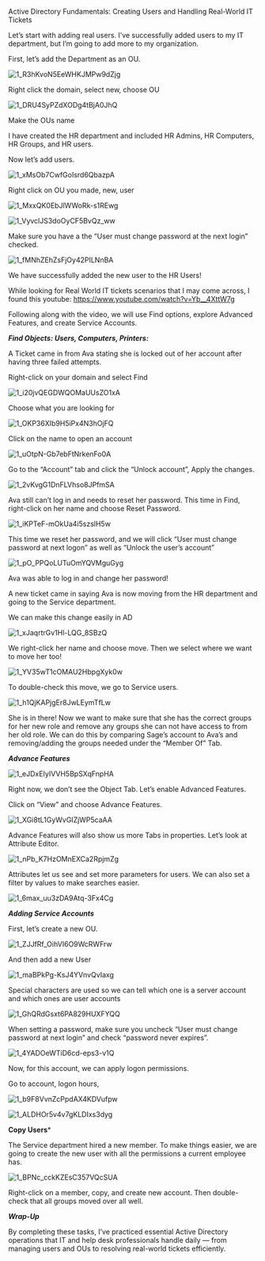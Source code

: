 Active Directory Fundamentals: Creating Users and Handling Real-World IT Tickets

Let’s start with adding real users. I’ve successfully added users to my IT department, but I’m going to add more to my organization.

First, let’s add the Department as an OU.


![1_R3hKvoN5EeWHKJMPw9dZjg](https://github.com/user-attachments/assets/d6d6b911-93c1-4c89-9cd0-9470c051067e)


Right click the domain, select new, choose OU


![1_DRU4SyPZdXODg4tBjA0JhQ](https://github.com/user-attachments/assets/ff7fe433-52b3-4e6a-ab24-921d8f912407)


Make the OUs name

I have created the HR department and included HR Admins, HR Computers, HR Groups, and HR users.

Now let’s add users.


![1_xMsOb7CwfGoIsrd6QbazpA](https://github.com/user-attachments/assets/0d0e9110-541a-443d-9581-8521f57bf570)


Right click on OU you made, new, user


![1_MxxQK0EbJlWWoRk-s1REwg](https://github.com/user-attachments/assets/352e3a8f-994e-4db6-9e32-7af500762d6e)


![1_VyvclJS3doOyCF5BvQz_ww](https://github.com/user-attachments/assets/4584c591-f7d6-4aa8-a622-2c7f6a33fbcd)


Make sure you have a the “User must change password at the next login” checked.


![1_fMNhZEhZsFjOy42PILNnBA](https://github.com/user-attachments/assets/7a99e826-cd8d-48c2-9ec3-a4726edb07d7)


We have successfully added the new user to the HR Users!

While looking for Real World IT tickets scenarios that I may come across, I found this youtube: https://www.youtube.com/watch?v=Yb__4XttW7g

Following along with the video, we will use Find options, explore Advanced Features, and create Service Accounts.

***Find Objects: Users, Computers, Printers:***

A Ticket came in from Ava stating she is locked out of her account after having three failed attempts.

Right-click on your domain and select Find


![1_i20jvQEGDWQOMaUUsZO1xA](https://github.com/user-attachments/assets/4daa810b-b762-4aee-a3ec-20be2c5f4236)


Choose what you are looking for

![1_OKP36XIb9H5iPx4N3hOjFQ](https://github.com/user-attachments/assets/93e9f88a-c9e8-4a81-86c9-f892d9f46e40)


Click on the name to open an account


![1_uOtpN-Gb7ebFtNrkenFo0A](https://github.com/user-attachments/assets/ad85bd57-c2d5-43fa-99fc-e062567343f1)


Go to the “Account” tab and click the “Unlock account”, Apply the changes.


![1_2vKvgG1DnFLVhso8JPfmSA](https://github.com/user-attachments/assets/172fed0c-cdcb-4f81-83e0-b7658481147b)


Ava still can’t log in and needs to reset her password. This time in Find, right-click on her name and choose Reset Password.


![1_iKPTeF-mOkUa4i5szslH5w](https://github.com/user-attachments/assets/509605de-a696-4866-b222-dcd6080eed66)


This time we reset her password, and we will click “User must change password at next logon” as well as “Unlock the user’s account”


![1_pO_PPQoLUTuOmYQVMguGyg](https://github.com/user-attachments/assets/5c919de4-c935-40fa-a623-09e525f1c7d7)


Ava was able to log in and change her password!


A new ticket came in saying Ava is now moving from the HR department and going to the Service department.


We can make this change easily in AD


![1_xJaqrtrGv1Hl-LQG_8SBzQ](https://github.com/user-attachments/assets/a22ac783-5159-4343-ac83-e8ecd6709ea6)


We right-click her name and choose move. Then we select where we want to move her too!


![1_YV35wT1cOMAU2HbpgXyk0w](https://github.com/user-attachments/assets/6f627387-8059-4840-ad70-448c142b3ec1)


To double-check this move, we go to Service users.


![1_h1QjKAPjgEr8JwLEymTfLw](https://github.com/user-attachments/assets/e8aadbb8-3fa9-48c2-b4b2-ecbea0931f23)


She is in there! Now we want to make sure that she has the correct groups for her new role and remove any groups she can not have access to from her old role. We can do this by comparing Sage’s account to Ava’s and removing/adding the groups needed under the “Member Of” Tab.


***Advance Features***


![1_eJDxEIyIVVH5BpSXqFnpHA](https://github.com/user-attachments/assets/12bea801-acbb-4731-95a7-46ac4b9f1aa2)


Right now, we don’t see the Object Tab. Let’s enable Advanced Features.


Click on “View” and choose Advance Features.


![1_XGi8tL1GyWvGIZjWP5caAA](https://github.com/user-attachments/assets/d37a2367-26f0-484b-8ff1-1ebad7daed85)


Advance Features will also show us more Tabs in properties. Let’s look at Attribute Editor.


![1_nPb_K7HzOMnEXCa2RpjmZg](https://github.com/user-attachments/assets/70f4f0a3-b18e-475e-9b42-13685847f0e6)


Attributes let us see and set more parameters for users. We can also set a filter by values to make searches easier.


![1_6max_uu3zDA9Atq-3Fx4Cg](https://github.com/user-attachments/assets/390b6c51-f5c4-43f7-b2fa-286e1d60b51d)


***Adding Service Accounts***


First, let’s create a new OU.


![1_ZJJfRf_OihVI6O9WcRWFrw](https://github.com/user-attachments/assets/043ee879-3221-4a8b-9f1a-72d8ee7f96fc)


And then add a new User


![1_maBPkPg-KsJ4YVnvQvIaxg](https://github.com/user-attachments/assets/dfdbab52-61ff-4b1e-a02f-dffc7e9d2713)


Special characters are used so we can tell which one is a server account and which ones are user accounts


![1_GhQRdGsxt6PA829HUXFYQQ](https://github.com/user-attachments/assets/ad7d48e8-523f-4ea2-8b16-bf29ec4d78b3)


When setting a password, make sure you uncheck “User must change password at next login” and check “password never expires”.


![1_4YADOeWTiD6cd-eps3-v1Q](https://github.com/user-attachments/assets/1f94d424-6d6b-4767-a973-c9b2b2d669e0)


Now, for this account, we can apply logon permissions.


Go to account, logon hours,


![1_b9F8VvnZcPpdAX4KDVufpw](https://github.com/user-attachments/assets/518737f6-83f2-42e8-a419-cbed1d01a537)



![1_ALDHOr5v4v7gKLDIxs3dyg](https://github.com/user-attachments/assets/b2f32c3f-cb6a-41b9-9d86-42a4792a40ca)


**Copy Users***


The Service department hired a new member. To make things easier, we are going to create the new user with all the permissions a current employee has.


![1_BPNc_cckKZEsC357VQcSUA](https://github.com/user-attachments/assets/55619612-5825-4af7-adf1-e8c0fe992b63)


Right-click on a member, copy, and create new account. Then double-check that all groups moved over all well.


***Wrap-Up***


By completing these tasks, I’ve practiced essential Active Directory operations that IT and help desk professionals handle daily — from managing users and OUs to resolving real-world tickets efficiently.


